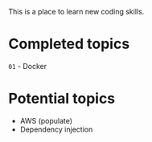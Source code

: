 This is a place to learn new coding skills.

# Completed topics

`01` - Docker

# Potential topics

* AWS (populate)
* Dependency injection